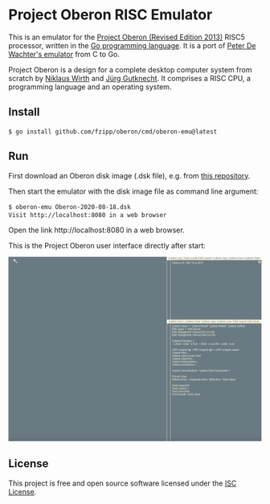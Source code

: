 # Project Oberon RISC Emulator

This is an emulator for the [Project Oberon (Revised Edition 2013)](https://people.inf.ethz.ch/wirth/ProjectOberon/index.html)
RISC5 processor, written in the [Go programming language](https://golang.org).
It is a port of [Peter De Wachter's emulator](https://github.com/pdewacht/oberon-risc-emu) from C to Go.

Project Oberon is a design for a complete desktop computer system from scratch by
[Niklaus Wirth](https://people.inf.ethz.ch/wirth/) and
[Jürg Gutknecht](https://en.wikipedia.org/wiki/J%C3%BCrg_Gutknecht).
It comprises a RISC CPU, a programming language and an operating system.

## Install

```
$ go install github.com/fzipp/oberon/cmd/oberon-emu@latest
```

## Run

First download an Oberon disk image (.dsk file), e.g. from
[this repository](https://github.com/pdewacht/oberon-risc-emu/tree/master/DiskImage).

Then start the emulator with the disk image file as command line argument:

```
$ oberon-emu Oberon-2020-08-18.dsk
Visit http://localhost:8080 in a web browser
```
Open the link http://localhost:8080 in a web browser.

This is the Project Oberon user interface directly after start:

![Project Oberon](doc/screenshot1.png?raw=true "Project Oberon directly after start")

## License

This project is free and open source software licensed under the
[ISC License](LICENSE).
